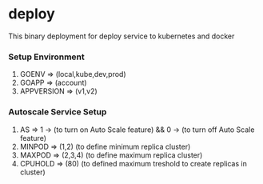 # deploy

This binary deployment for deploy service to kubernetes and docker


### Setup Environment
1. GOENV => (local,kube,dev,prod)
2. GOAPP => (account)
3. APPVERSION => (v1,v2)

### Autoscale Service Setup
1. AS => 1 -> (to turn on Auto Scale feature) && 0 -> (to turn off Auto Scale feature)
2. MINPOD => (1,2) (to define minimum replica cluster)
3. MAXPOD => (2,3,4) (to define maximum replica cluster)
4. CPUHOLD => (80) (to defined maximum treshold to create replicas in cluster)
